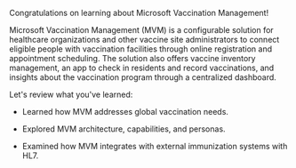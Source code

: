 Congratulations on learning about Microsoft Vaccination Management!

Microsoft Vaccination Management (MVM) is a configurable solution for healthcare organizations and other vaccine site administrators to connect eligible people with vaccination facilities through online registration and appointment scheduling. The solution also offers vaccine inventory management, an app to check in residents and record vaccinations, and insights about the vaccination program through a centralized dashboard.

Let's review what you've learned:

- Learned how MVM addresses global vaccination needs.

- Explored MVM architecture, capabilities, and personas.

- Examined how MVM integrates with external immunization systems with HL7.
